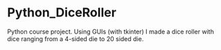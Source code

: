 # Python_DiceRoller
Python course project. Using GUIs (with tkinter) I made a dice roller with dice ranging from a 4-sided die to 20 sided die.
